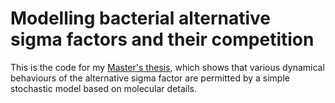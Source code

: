 # Modelling bacterial alternative sigma factors and their competition

This is the code for my [Master's thesis](https://github.com/yuja-liu/mphil_thesis),
which shows that various dynamical behaviours of the alternative sigma factor are permitted by a simple stochastic
model based on molecular details.
